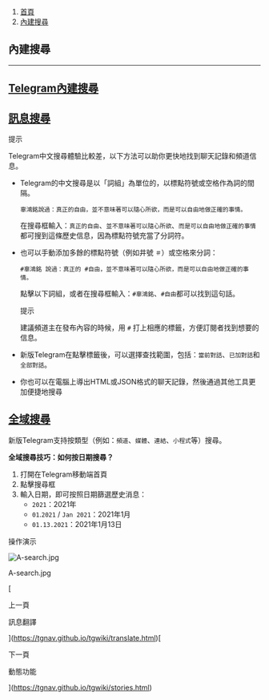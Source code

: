 1.  [首頁](https://tgnav.github.io/tgwiki/)
2.  [內建搜尋](https://tgnav.github.io/tgwiki/search.html)

## 內建搜尋

* * *

## [Telegram內建搜尋](#telegram內建搜尋)

## [訊息搜尋](#訊息搜尋)

提示

Telegram中文搜尋體驗比較差，以下方法可以助你更快地找到聊天記錄和頻道信息。

+   Telegram的中文搜尋是以「詞組」為單位的，以標點符號或空格作為詞的間隔。
    
    `辜鴻銘說過：真正的自由，並不意味著可以隨心所欲，而是可以自由地做正確的事情。`
    
    在搜尋框輸入：`真正的自由`、`並不意味著可以隨心所欲`、`而是可以自由地做正確的事情`都可搜到這條歷史信息，因為標點符號充當了分詞符。
    
+   也可以手動添加多餘的標點符號（例如井號 `＃`）或空格來分詞：
    
    `#辜鴻銘 說過：真正的 #自由，並不意味著可以隨心所欲，而是可以自由地做正確的事情。`
    
    點擊以下詞組，或者在搜尋框輸入：`#辜鴻銘`、`#自由`都可以找到這句話。
    
    提示
    
    建議頻道主在發布內容的時候，用 `#` 打上相應的標籤，方便訂閱者找到想要的信息。
    
+   新版Telegram在點擊標籤後，可以選擇查找範圍，包括：`當前對話`、`已加對話`和`全部對話`。
    
+   你也可以在電腦上導出HTML或JSON格式的聊天記錄，然後通過其他工具更加便捷地搜尋
    

## [全域搜尋](#全域搜尋)

新版Telegram支持按類型（例如：`頻道`、`媒體`、`連結`、`小程式`等）搜尋。

**全域搜尋技巧：如何按日期搜尋？**

1.  打開在Telegram移動端首頁
2.  點擊搜尋框
3.  輸入日期，即可按照日期篩選歷史消息：
    +   `2021`：2021年
    +   `01`.`2021` / `Jan 2021`：2021年1月
    +   `01.13.2021`：2021年1月13日

操作演示

![A-search.jpg](https://cdn.jsdelivr.net/gh/tgwiki/images/A/search.jpg)

A-search.jpg

[

上一頁

訊息翻譯

](https://tgnav.github.io/tgwiki/translate.html)[

下一頁

動態功能

](https://tgnav.github.io/tgwiki/stories.html)